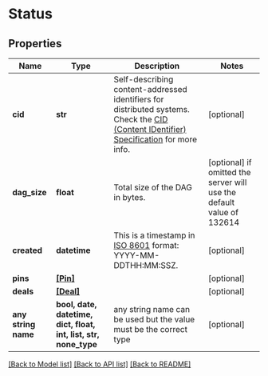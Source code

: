 # Status


## Properties
Name | Type | Description | Notes
------------ | ------------- | ------------- | -------------
**cid** | **str** | Self-describing content-addressed identifiers for distributed systems. Check the [CID (Content IDentifier) Specification](https://github.com/multiformats/cid) for more info. | [optional] 
**dag_size** | **float** | Total size of the DAG in bytes. | [optional]  if omitted the server will use the default value of 132614
**created** | **datetime** | This is a timestamp in [ISO 8601](https://en.wikipedia.org/wiki/ISO_8601) format: YYYY-MM-DDTHH:MM:SSZ. | [optional] 
**pins** | [**[Pin]**](Pin.md) |  | [optional] 
**deals** | [**[Deal]**](Deal.md) |  | [optional] 
**any string name** | **bool, date, datetime, dict, float, int, list, str, none_type** | any string name can be used but the value must be the correct type | [optional]

[[Back to Model list]](../README.md#documentation-for-models) [[Back to API list]](../README.md#documentation-for-api-endpoints) [[Back to README]](../README.md)


